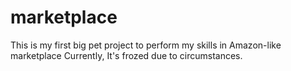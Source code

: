 # marketplace

This is my first big pet project to perform my skills in Amazon-like marketplace
Currently, It's frozed due to circumstances.

